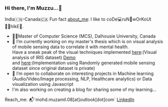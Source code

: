 ### Hi there, I'm Muzzu...👋
India🇮🇳-Canada🇨🇦
Fun fact [about_me](https://mohd-muzamil.netlify.app): I like to coDe💻ruN🏃wOrKoUt🏋️‍♂️hIkE🧗.

- 🧑‍🎓Master of Computer Science (MCS), Dalhousie University, Canada
- 🔭 I’m currently working on my master's thesis which is on visual analysis of mobile sensing data to correlate it with mental health. 
  <br> Have a sneak peak of the visual techniques implemented [here](https://github.com/mohd-muzamil/IrisDashboard.git):(Visual analysis of IRIS dataset) [Demo](https://explorata.herokuapp.com) 
  <br> and [here](https://github.com/mohd-muzamil/flaskDashboard.git):(Implementation using Randomly generated mobile sensing dataset since original dataset is private)
- 👯 I’m open to collaborate on interesting projects in Machine learning (Audio/Video/Image processing, NLP, Healthcare analytics) or Data visualization using Javascript
- I'm also working on creating a blog for sharing some of my learning...


Reach_me: 📬\`mohd.muzamil.08[at]outlook[dot]com\` [LinkedIn](http://linkedin.com/in/mohd11/)

<!--**mohd-muzamil/mohd-muzamil** is a ✨ _special_ ✨ repository because its `README.md` (this file) appears on your GitHub profile.

Here are some ideas to get you started:

- 🔭 I’m currently working on ...
- 🌱 I’m currently learning ...
- 👯 I’m looking to collaborate on ...
- 🤔 I’m looking for help with ...
- 💬 Ask me about ...
- 📫 How to reach me: ...
- 😄 Pronouns: ...
- ⚡ Fun fact: ...
-->
